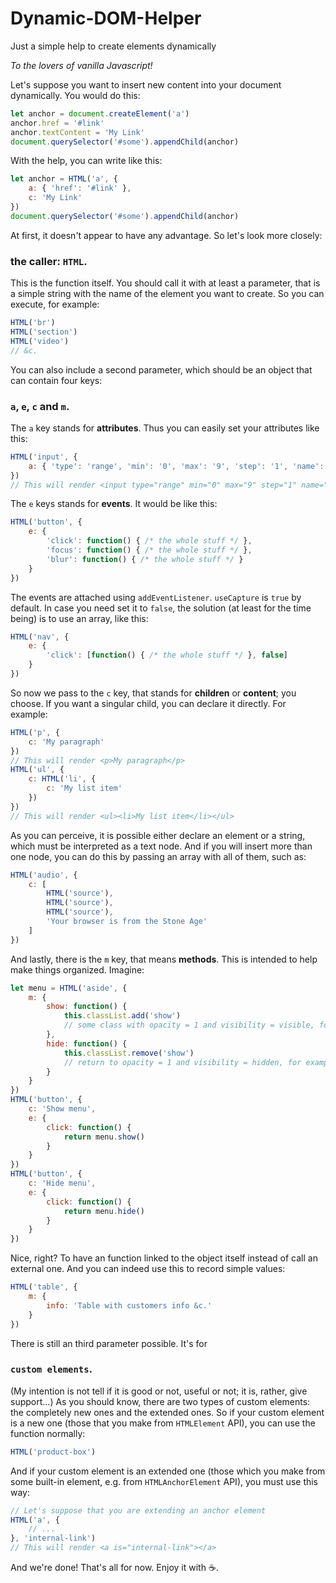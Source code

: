# Dynamic-DOM-Helper
Just a simple help to create elements dynamically

*To the lovers of vanilla Javascript!*

Let's suppose you want to insert new content into your document dynamically. You would do this:
```javascript
let anchor = document.createElement('a')
anchor.href = '#link'
anchor.textContent = 'My Link'
document.querySelector('#some').appendChild(anchor)
```
With the help, you can write like this:
```javascript
let anchor = HTML('a', {
    a: { 'href': '#link' },
    c: 'My Link'
})
document.querySelector('#some').appendChild(anchor)
```
At first, it doesn't appear to have any advantage. So let's look more closely:
### the caller: `HTML`.
This is the function itself. You should call it with at least a parameter, that is a simple string with the name of the element you want to create. So you can execute, for example:
```javascript
HTML('br')
HTML('section')
HTML('video')
// &c.
```
You can also include a second parameter, which should be an object that can contain four keys:
### `a`, `e`, `c` and `m`.
The `a` key stands for **attributes**. Thus you can easily set your attributes like this:
```javascript
HTML('input', {
    a: { 'type': 'range', 'min': '0', 'max': '9', 'step': '1', 'name': 'myRangeInput' }
})
// This will render <input type="range" min="0" max="9" step="1" name="myRangeInput">
```
The `e` keys stands for **events**. It would be like this:
```javascript
HTML('button', {
    e: {
        'click': function() { /* the whole stuff */ },
        'focus': function() { /* the whole stuff */ },
        'blur': function() { /* the whole stuff */ }
    }
})
```
The events are attached using `addEventListener`. `useCapture` is `true` by default. In case you need set it to `false`, the solution (at least for the time being) is to use an array, like this:
```javascript
HTML('nav', {
    e: {
        'click': [function() { /* the whole stuff */ }, false]
    }
})
```
So now we pass to the `c` key, that stands for **children** or **content**; you choose.
If you want a singular child, you can declare it directly. For example:
```javascript
HTML('p', {
    c: 'My paragraph'
})
// This will render <p>My paragraph</p>
HTML('ul', {
    c: HTML('li', {
        c: 'My list item'
    })
})
// This will render <ul><li>My list item</li></ul>
```
As you can perceive, it is possible either declare an element or a string, which must be interpreted as a text node.
And if you will insert more than one node, you can do this by passing an array with all of them, such as:
```javascript
HTML('audio', {
    c: [
        HTML('source'),
        HTML('source'),
        HTML('source'),
        'Your browser is from the Stone Age'
    ]
})
```
And lastly, there is the `m` key, that means **methods**. This is intended to help make things organized. Imagine:
```javascript
let menu = HTML('aside', {
    m: {
        show: function() {
            this.classList.add('show')
            // some class with opacity = 1 and visibility = visible, for example
        },
        hide: function() {
            this.classList.remove('show')
            // return to opacity = 1 and visibility = hidden, for example
        }
    }
})
HTML('button', {
    c: 'Show menu',
    e: {
        click: function() {
            return menu.show()
        }
    }
})
HTML('button', {
    c: 'Hide menu',
    e: {
        click: function() {
            return menu.hide()
        }
    }
})
```
Nice, right? To have an function linked to the object itself instead of call an external one. And you can indeed use this to record simple values:
```javascript
HTML('table', {
    m: {
        info: 'Table with customers info &c.'
    }
})
```
There is still an third parameter possible. It's for
###  `custom elements`.
(My intention is not tell if it is good or not, useful or not; it is, rather, give support...)
As you should know, there are two types of custom elements: the completely new ones and the extended ones. So if your custom element is a new one (those that you make from `HTMLElement` API), you can use the function normally:
```javascript
HTML('product-box')
```
And if your custom element is an extended one (those which you make from some built-in element, e.g. from `HTMLAnchorElement` API), you must use this way:
```javascript
// Let's suppose that you are extending an anchor element
HTML('a', {
    // ...
}, 'internal-link')
// This will render <a is="internal-link"></a>
```
And we're done! That's all for now. Enjoy it with :coffee:.

